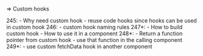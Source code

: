 => Custom hooks

245: 
    - Why need custom hook
    - reuse code hooks since hooks can be used in custom hook
246:
    - custom hook naming rules
247*:
    - How to build custom hook
    - How to use it in a component
248*:
    - Return a function pointer from custom hook
    - use that function in the calling component
249*:
    - use custom fetchData hook in another component